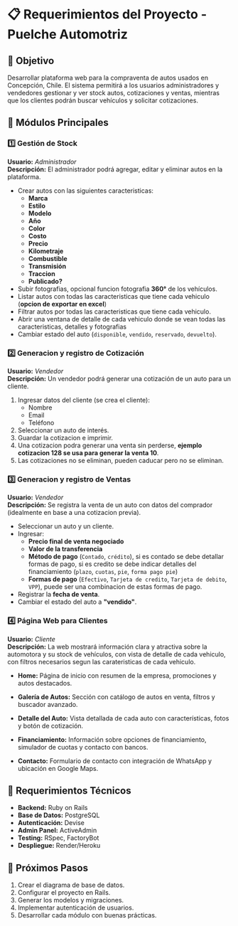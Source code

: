 # 📋 Requerimientos del Proyecto - Puelche Automotriz

## 🎯 Objetivo
Desarrollar plataforma web para la compraventa de autos usados en Concepción, Chile.
El sistema permitirá a los usuarios administradores y vendedores gestionar y ver stock autos, cotizaciones y ventas, mientras que los clientes podrán buscar vehículos y solicitar cotizaciones.

## 📂 Módulos Principales

### 1️⃣ Gestión de Stock
**Usuario:** *Administrador*  
**Descripción:** El administrador podrá agregar, editar y eliminar autos en la plataforma.

- Crear autos con las siguientes caracteristicas:
  - **Marca**
  - **Estilo**
  - **Modelo**
  - **Año**
  - **Color**
  - **Costo**
  - **Precio**
  - **Kilometraje**
  - **Combustible**
  - **Transmisión**
  - **Traccion**
  - **Publicado?**
- Subir fotografias, opcional funcion fotografia **360°** de los vehículos.
- Listar autos con todas las caracteristicas que tiene cada vehiculo (**opcion de exportar en excel**)
- Filtrar autos por todas las caracteristicas que tiene cada vehiculo.
- Abrir una ventana de detalle de cada vehiculo donde se vean todas las caracteristicas, detalles y fotografias
- Cambiar estado del auto (`disponible`, `vendido`, `reservado`, `devuelto`).

### 2️⃣ Generacion y registro de Cotización
**Usuario:** *Vendedor*  
**Descripción:** Un vendedor podrá generar una cotización de un auto para un cliente.

1. Ingresar datos del cliente (se crea el cliente):
   - Nombre
   - Email
   - Teléfono
2. Seleccionar un auto de interés.
3. Guardar la cotizacion e imprimir.
4. Una cotizacion podra generar una venta sin perderse, **ejemplo cotizacion 128 se usa para generar la venta 10**.
5. Las cotizaciones no se eliminan, pueden caducar pero no se eliminan.

### 3️⃣ Generacion y registro de Ventas
**Usuario:** *Vendedor*  
**Descripción:** Se registra la venta de un auto con datos del comprador (idealmente en base a una cotizacion previa).

- Seleccionar un auto y un cliente.
- Ingresar:
  - **Precio final de venta negociado**
  - **Valor de la transferencia**
  - **Método de pago** (`Contado`, `crédito`), si es contado se debe detallar formas de pago, si es credito se debe indicar detalles del financiamiento (`plazo`, `cuotas`, `pie`, `forma pago pie`)
  - **Formas de pago** (`Efectivo`, `Tarjeta de credito`, `Tarjeta de debito`, `VPP`), puede ser una combinacion de estas formas de pago.
- Registrar la **fecha de venta**.
- Cambiar el estado del auto a **"vendido"**.

### 4️⃣ Página Web para Clientes

**Usuario:** *Cliente*  
**Descripción:** La web mostrará información clara y atractiva sobre la automotora y su stock de vehículos, con vista de detalle de cada vehiculo, con filtros necesarios segun las carateristicas de cada vehiculo.

- **Home:**  Página de inicio con resumen de la empresa, promociones y autos destacados.

- **Galería de Autos:**  Sección con catálogo de autos en venta, filtros y buscador avanzado.

- **Detalle del Auto:**  Vista detallada de cada auto con características, fotos y botón de cotización.

- **Financiamiento:**  Información sobre opciones de financiamiento, simulador de cuotas y contacto con bancos.

- **Contacto:**  Formulario de contacto con integración de WhatsApp y ubicación en Google Maps.

## 🚀 Requerimientos Técnicos
- **Backend:** Ruby on Rails
- **Base de Datos:** PostgreSQL
- **Autenticación:** Devise
- **Admin Panel:** ActiveAdmin
- **Testing:** RSpec, FactoryBot
- **Despliegue:** Render/Heroku

## 📅 Próximos Pasos
1. Crear el diagrama de base de datos.
2. Configurar el proyecto en Rails.
3. Generar los modelos y migraciones.
4. Implementar autenticación de usuarios.
5. Desarrollar cada módulo con buenas prácticas.
